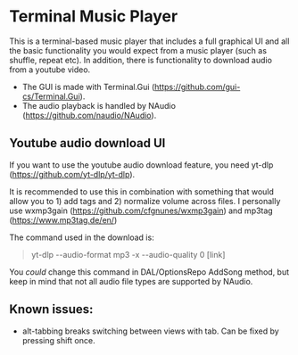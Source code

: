 ﻿# Terminal Music Player

This is a terminal-based music player that includes a full graphical UI and all the basic functionality you would expect from a music player (such as shuffle, repeat etc). In addition, there is functionality to download audio from a youtube video.

* The GUI is made with Terminal.Gui (https://github.com/gui-cs/Terminal.Gui).
* The audio playback is handled by NAudio (https://github.com/naudio/NAudio).

## Youtube audio download UI
If you want to use the youtube audio download feature, you need yt-dlp (https://github.com/yt-dlp/yt-dlp).

It is recommended to use this in combination with something that would allow you to 1) add tags and 2) normalize volume across files. I personally use wxmp3gain (https://github.com/cfgnunes/wxmp3gain) and mp3tag (https://www.mp3tag.de/en/)

The command used in the download is: 
> yt-dlp --audio-format mp3 -x --audio-quality 0 [link]

You _could_ change this command in DAL/OptionsRepo AddSong method, but keep in mind that not all audio file types are supported by NAudio.  

## Known issues:
* alt-tabbing breaks switching between views with tab. Can be fixed by pressing shift once.
